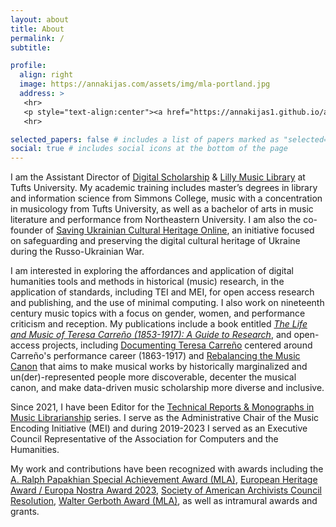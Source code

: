 ```yaml
---
layout: about
title: About
permalink: /
subtitle:

profile:
  align: right
  image: https://annakijas.com/assets/img/mla-portland.jpg
  address: >
   <hr>
   <p style="text-align:center"><a href="https://annakijas1.github.io/assets/pdf/2025_Kijas_CV.pdf">My C.V.</a></p>
   <hr>

selected_papers: false # includes a list of papers marked as "selected={true}"
social: true # includes social icons at the bottom of the page
---
```


I am the Assistant Director of [Digital Scholarship](https://tischlibrary.tufts.edu/about-library/about/staff-directory/departments/235) & [Lilly Music Library](https://tischlibrary.tufts.edu/our-locations/tisch-branches/lilly-music-library) at Tufts University. My academic training includes master’s degrees in library and information science from Simmons College, music with a concentration in musicology from Tufts University, as well as a bachelor of arts in music literature and performance from Northeastern University. I am also the co-founder of [Saving Ukrainian Cultural Heritage Online](https://www.sucho.org/), an initiative focused on safeguarding and preserving the digital cultural heritage of Ukraine during the Russo-Ukrainian War.

I am interested in exploring the affordances and application of digital humanities tools and methods in historical (music) research, in the application of standards, including TEI and MEI, for open access research and publishing, and the use of minimal computing. I also work on nineteenth century music topics with a focus on gender, women, and performance criticism and reception. My publications include a book entitled [*The Life and Music of Teresa Carreño (1853-1917): A Guide to Research*](https://www.areditions.com/kijas-life-and-music-of-teresa-carre-o-ib041.html), and open-access projects, including [Documenting Teresa Carreño](https://documentingcarreno.org/) centered around Carreño's performance career (1863-1917) and [Rebalancing the Music Canon](https://rebalancing-music-canon.com/) that aims to make musical works by historically marginalized and un(der)-represented people more discoverable, decenter the musical canon, and make data-driven music scholarship more diverse and inclusive.

Since 2021, I have been Editor for the [Technical Reports & Monographs in Music Librarianship](https://www.musiclibraryassoc.org/page/techreports) series. I serve as the Administrative Chair of the Music Encoding Initiative (MEI) and during 2019-2023 I served as an Executive Council Representative of the Association for Computers and the Humanities. 

My work and contributions have been recognized with awards including the [A. Ralph Papakhian Special Achievement Award (MLA)](https://www.musiclibraryassoc.org/page/PapakhianAward), [European Heritage Award / Europa Nostra Award 2023](https://www.sucho.org/press-release-20230613-award), [Society of American Archivists Council Resolution](https://www2.archivists.org/council-resolution-saving-ukrainian-cultural-heritage-online), [Walter Gerboth Award (MLA)](http://www.musiclibraryassoc.org/?page=gerbothaward&terms=%22gerboth%22), as well as intramural awards and grants.
